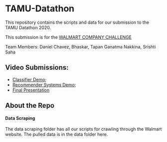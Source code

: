 # TAMU-Datathon
This repository contains the scripts and data for our submission to the TAMU Datathon 2020.

This submission is for the [WALMART COMPANY CHALLENGE](https://tamudatathon.com/challenges#td_open)

Team Members: Daniel Chavez, Bhaskar, Tapan Ganatma Nakkina, Srishti Saha


## Video Submissions:
* [Classifier Demo](https://www.youtube.com/watch?v=4yyQNJGJmeY&feature=youtu.be);
* [Recommender Systems Demo](https://www.youtube.com/watch?v=vynHLFwdmPw&list=PLdZLVGh3VsKfMj5gF1GZ2nYLd8j-Ab2OC);
* [Final Presentation](https://www.youtube.com/watch?v=Ibpqs3JcxEE)



## About the Repo

#### Data Scraping

The data scraping folder has all our scripts for crawling through the Walmart website. The pulled data is in the data folder here.


